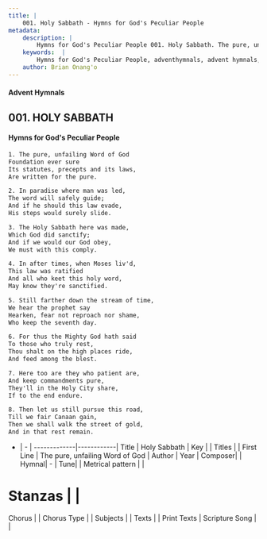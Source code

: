 ```yaml
---
title: |
    001. Holy Sabbath - Hymns for God's Peculiar People
metadata:
    description: |
        Hymns for God's Peculiar People 001. Holy Sabbath. The pure, unfailing Word of God Foundation ever sure Its statutes, precepts and its laws, Are written for the pure.  
    keywords:  |
        Hymns for God's Peculiar People, adventhymnals, advent hymnals, Holy Sabbath, The pure, unfailing Word of God. 
    author: Brian Onang'o
---
```

#### Advent Hymnals
## 001. HOLY SABBATH
####  Hymns for God's Peculiar People
```txt
1. The pure, unfailing Word of God
Foundation ever sure
Its statutes, precepts and its laws,
Are written for the pure.

2. In paradise where man was led,
The word will safely guide;
And if he should this law evade,
His steps would surely slide.

3. The Holy Sabbath here was made,
Which God did sanctify;
And if we would our God obey,
We must with this comply.

4. In after times, when Moses liv'd,
This law was ratified
And all who keet this holy word,
May know they're sanctified.

5. Still farther down the stream of time,
We hear the prophet say
Hearken, fear not reproach nor shame,
Who keep the seventh day.

6. For thus the Mighty God hath said
To those who truly rest,
Thou shalt on the high places ride,
And feed among the blest.

7. Here too are they who patient are,
And keep commandments pure,
They'll in the Holy City share,
If to the end endure.

8. Then let us still pursue this road,
Till we fair Canaan gain,
Then we shall walk the street of gold,
And in that rest remain.


```
- |   -  |
-------------|------------|
Title | Holy Sabbath |
Key |  |
Titles |  |
First Line | The pure, unfailing Word of God |
Author | 
Year | 
Composer|  |
Hymnal|  - |
Tune|  |
Metrical pattern | |
# Stanzas |  |
Chorus |  |
Chorus Type |  |
Subjects |  |
Texts |  |
Print Texts | 
Scripture Song |  |
    
